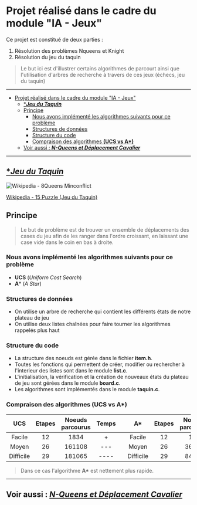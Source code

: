 # Projet réalisé dans le cadre du module "IA - Jeux"

Ce projet est constitué de deux parties :

1. Résolution des problèmes Nqueens et Knight
2. Résolution du jeu du taquin

> Le but ici est d'illustrer certains algorithmes de parcourt ainsi que l'utilisation d'arbres de recherche à travers de ces jeux (échecs, jeu du taquin)

---

- [Projet réalisé dans le cadre du module "IA - Jeux"](#projet-réalisé-dans-le-cadre-du-module-ia---jeux)
  - [****Jeu du Taquin***](#jeu-du-taquin)
  - [Principe](#principe)
    - [Nous avons implémenté les algorithmes suivants pour ce problème](#nous-avons-implémenté-les-algorithmes-suivants-pour-ce-problème)
    - [Structures de données](#structures-de-données)
    - [Structure du code](#structure-du-code)
    - [Compraison des algorithmes **(UCS vs A\*)**](#compraison-des-algorithmes-ucs-vs-a)
  - [Voir aussi : ***N-Queens et Déplacement Cavalier***](#voir-aussi--n-queens-et-déplacement-cavalier)

---

## [****Jeu du Taquin***](https://github.com/nathan-barbier/Nqueens-Knights)

![Wikipedia - 8Queens Minconflict](https://upload.wikimedia.org/wikipedia/commons/thumb/9/92/Great_presidential_puzzle2.jpg/799px-Great_presidential_puzzle2.jpg)

[Wikipedia - 15 Puzzle (Jeu du Taquin)](https://fr.wikipedia.org/wiki/Taquin)

## Principe

> Le but de problème est de trouver un ensemble de déplacements des cases du jeu afin de les ranger dans l'ordre croissant, en laissant une case vide dans le coin en bas à droite.

### Nous avons implémenté les algorithmes suivants pour ce problème

- **UCS** (*Uniform Cost Search*)
- **A*** (*A Star*)

### Structures de données

- On utilise un arbre de recherche qui contient les différents états de notre plateau de jeu
- On utilise deux listes chaînées pour faire tourner les algorithmes rappelés plus haut
  
### Structure du code

- La structure des noeuds est gérée dans le fichier **item.h**.
- Toutes les fonctions qui permettent de créer, modifier ou rechercher à l'interieur des listes sont dans le module **list.c**.
- L'initialisation, la vérification et la création de nouveaux états du plateau de jeu sont gérées dans le module **board.c**.
- Les algorithmes sont implémentés dans le module **taquin.c**.

### Compraison des algorithmes **(UCS vs A\*)**

|    UCS    | Etapes | Noeuds parcourus | Temps | |    A*     | Etapes | Noeuds parcourus | Temps |
| :-------: | :----: | :--------------: | :---: |-| :-------: | :----: | :--------------: | :---: |
| Facile    |   12   |      1834        | +     | | Facile    |   12   |       109        | +++   |
| Moyen     |   26   |     161108       | ---   | | Moyen     |   26   |      36801       | --    |
| Difficile |   29   |     181065       | ----  | | Difficile |   29   |      84593       | ---   |
  
> Dans ce cas l'algorithme **A\*** est nettement plus rapide.

---

## Voir aussi : [***N-Queens et Déplacement Cavalier***](https://github.com/nathan-barbier/Nqueens-Knights)
